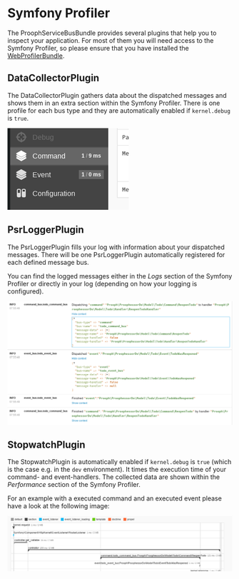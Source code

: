 # Symfony Profiler

The ProophServiceBusBundle provides several plugins that help you to inspect your application.
For most of them you will need access to the Symfony Profiler, so please ensure that you have installed the
[WebProfilerBundle](https://packagist.org/packages/symfony/web-profiler-bundle).

## DataCollectorPlugin

The DataCollectorPlugin gathers data about the dispatched messages and shows them in an extra section within
the Symfony Profiler.
There is one profile for each bus type and they are automatically enabled if `kernel.debug` is `true`.

![Example of a timeline with a command and an event](profiler_data_collector_sections.png)

## PsrLoggerPlugin

The PsrLoggerPlugin fills your log with information about your dispatched messages.
There will be one PsrLoggerPlugin automatically registered for each defined message bus.

You can find the logged messages either in the *Logs* section of the Symfony Profiler or directly in your log
(depending on how your logging is configured).

![Example of a timeline with a command and an event](profiler_logs.png)

## StopwatchPlugin

The StopwatchPlugin is automatically enabled if `kernel.debug` is `true`
(which is the case e.g. in the `dev` environment).
It times the execution time of your command- and event-handlers.
The collected data are shown within the *Performance* section of the Symfony Profiler.

For an example with a executed command and an executed event please have a look at the following image:

![Example of a timeline with a command and an event](profiler_timeline.png)
